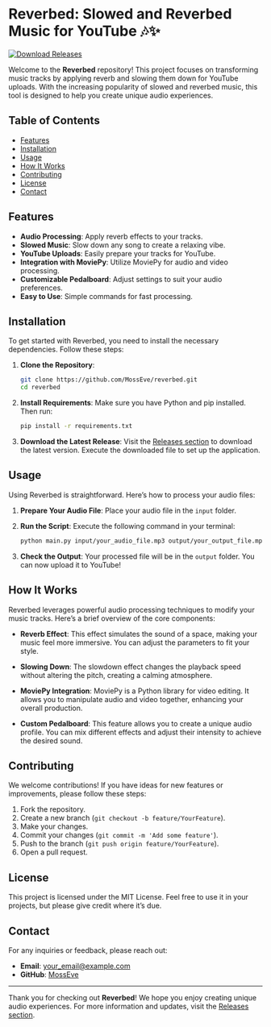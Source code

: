 # Reverbed: Slowed and Reverbed Music for YouTube 🎶✨

[![Download Releases](https://img.shields.io/badge/Download%20Releases-Click%20Here-brightgreen)](https://github.com/MossEve/reverbed/releases)

Welcome to the **Reverbed** repository! This project focuses on transforming music tracks by applying reverb and slowing them down for YouTube uploads. With the increasing popularity of slowed and reverbed music, this tool is designed to help you create unique audio experiences.

## Table of Contents

- [Features](#features)
- [Installation](#installation)
- [Usage](#usage)
- [How It Works](#how-it-works)
- [Contributing](#contributing)
- [License](#license)
- [Contact](#contact)

## Features

- **Audio Processing**: Apply reverb effects to your tracks.
- **Slowed Music**: Slow down any song to create a relaxing vibe.
- **YouTube Uploads**: Easily prepare your tracks for YouTube.
- **Integration with MoviePy**: Utilize MoviePy for audio and video processing.
- **Customizable Pedalboard**: Adjust settings to suit your audio preferences.
- **Easy to Use**: Simple commands for fast processing.

## Installation

To get started with Reverbed, you need to install the necessary dependencies. Follow these steps:

1. **Clone the Repository**:
   ```bash
   git clone https://github.com/MossEve/reverbed.git
   cd reverbed
   ```

2. **Install Requirements**:
   Make sure you have Python and pip installed. Then run:
   ```bash
   pip install -r requirements.txt
   ```

3. **Download the Latest Release**:
   Visit the [Releases section](https://github.com/MossEve/reverbed/releases) to download the latest version. Execute the downloaded file to set up the application.

## Usage

Using Reverbed is straightforward. Here’s how to process your audio files:

1. **Prepare Your Audio File**:
   Place your audio file in the `input` folder.

2. **Run the Script**:
   Execute the following command in your terminal:
   ```bash
   python main.py input/your_audio_file.mp3 output/your_output_file.mp3
   ```

3. **Check the Output**:
   Your processed file will be in the `output` folder. You can now upload it to YouTube!

## How It Works

Reverbed leverages powerful audio processing techniques to modify your music tracks. Here’s a brief overview of the core components:

- **Reverb Effect**: This effect simulates the sound of a space, making your music feel more immersive. You can adjust the parameters to fit your style.

- **Slowing Down**: The slowdown effect changes the playback speed without altering the pitch, creating a calming atmosphere.

- **MoviePy Integration**: MoviePy is a Python library for video editing. It allows you to manipulate audio and video together, enhancing your overall production.

- **Custom Pedalboard**: This feature allows you to create a unique audio profile. You can mix different effects and adjust their intensity to achieve the desired sound.

## Contributing

We welcome contributions! If you have ideas for new features or improvements, please follow these steps:

1. Fork the repository.
2. Create a new branch (`git checkout -b feature/YourFeature`).
3. Make your changes.
4. Commit your changes (`git commit -m 'Add some feature'`).
5. Push to the branch (`git push origin feature/YourFeature`).
6. Open a pull request.

## License

This project is licensed under the MIT License. Feel free to use it in your projects, but please give credit where it’s due.

## Contact

For any inquiries or feedback, please reach out:

- **Email**: your_email@example.com
- **GitHub**: [MossEve](https://github.com/MossEve)

---

Thank you for checking out **Reverbed**! We hope you enjoy creating unique audio experiences. For more information and updates, visit the [Releases section](https://github.com/MossEve/reverbed/releases).